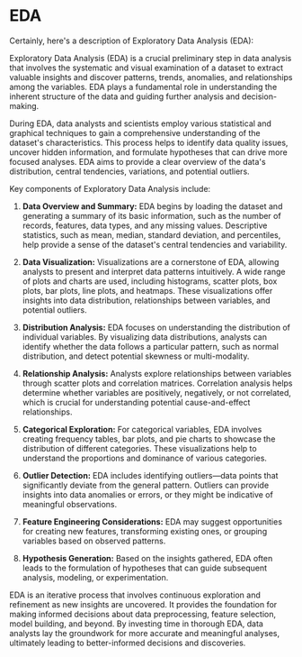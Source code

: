 # EDA
Certainly, here's a description of Exploratory Data Analysis (EDA):

Exploratory Data Analysis (EDA) is a crucial preliminary step in data analysis that involves the systematic and visual examination of a dataset to extract valuable insights and discover patterns, trends, anomalies, and relationships among the variables. EDA plays a fundamental role in understanding the inherent structure of the data and guiding further analysis and decision-making.

During EDA, data analysts and scientists employ various statistical and graphical techniques to gain a comprehensive understanding of the dataset's characteristics. This process helps to identify data quality issues, uncover hidden information, and formulate hypotheses that can drive more focused analyses. EDA aims to provide a clear overview of the data's distribution, central tendencies, variations, and potential outliers.

Key components of Exploratory Data Analysis include:

1. **Data Overview and Summary:**
   EDA begins by loading the dataset and generating a summary of its basic information, such as the number of records, features, data types, and any missing values. Descriptive statistics, such as mean, median, standard deviation, and percentiles, help provide a sense of the dataset's central tendencies and variability.

2. **Data Visualization:**
   Visualizations are a cornerstone of EDA, allowing analysts to present and interpret data patterns intuitively. A wide range of plots and charts are used, including histograms, scatter plots, box plots, bar plots, line plots, and heatmaps. These visualizations offer insights into data distribution, relationships between variables, and potential outliers.

3. **Distribution Analysis:**
   EDA focuses on understanding the distribution of individual variables. By visualizing data distributions, analysts can identify whether the data follows a particular pattern, such as normal distribution, and detect potential skewness or multi-modality.

4. **Relationship Analysis:**
   Analysts explore relationships between variables through scatter plots and correlation matrices. Correlation analysis helps determine whether variables are positively, negatively, or not correlated, which is crucial for understanding potential cause-and-effect relationships.

5. **Categorical Exploration:**
   For categorical variables, EDA involves creating frequency tables, bar plots, and pie charts to showcase the distribution of different categories. These visualizations help to understand the proportions and dominance of various categories.

6. **Outlier Detection:**
   EDA includes identifying outliers—data points that significantly deviate from the general pattern. Outliers can provide insights into data anomalies or errors, or they might be indicative of meaningful observations.

7. **Feature Engineering Considerations:**
   EDA may suggest opportunities for creating new features, transforming existing ones, or grouping variables based on observed patterns.

8. **Hypothesis Generation:**
   Based on the insights gathered, EDA often leads to the formulation of hypotheses that can guide subsequent analysis, modeling, or experimentation.

EDA is an iterative process that involves continuous exploration and refinement as new insights are uncovered. It provides the foundation for making informed decisions about data preprocessing, feature selection, model building, and beyond. By investing time in thorough EDA, data analysts lay the groundwork for more accurate and meaningful analyses, ultimately leading to better-informed decisions and discoveries.
